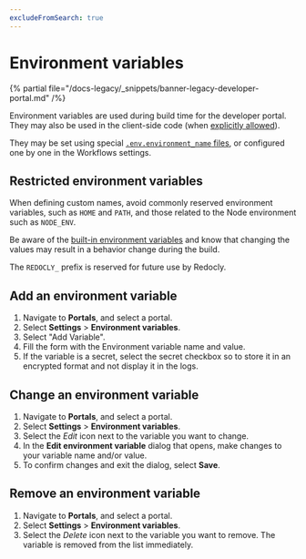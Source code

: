 ```yaml
---
excludeFromSearch: true
---
```


# Environment variables

{% partial file="/docs-legacy/_snippets/banner-legacy-developer-portal.md" /%}

Environment variables are used during build time for the developer portal.
They may also be used in the client-side code (when [explicitly allowed](../configuration/siteconfig/env-variables.md)).

They may be set using special [`.env.environment_name` files](../guides/environment-files.md), or configured one by one in the Workflows settings.

## Restricted environment variables

When defining custom names, avoid commonly reserved environment variables, such as `HOME` and `PATH`, and those related to the Node environment such as `NODE_ENV`.

Be aware of the [built-in environment variables](../guides/environment-variables-built-in.md) and know that changing the values may result in a behavior change during the build.

The `REDOCLY_` prefix is reserved for future use by Redocly.

## Add an environment variable

1. Navigate to **Portals**, and select a portal.
1. Select **Settings** > **Environment variables**.
1. Select "Add Variable".
1. Fill the form with the Environment variable name and value.
1. If the variable is a secret, select the secret checkbox so to store it in an encrypted format and not display it in the logs.

## Change an environment variable

1. Navigate to **Portals**, and select a portal.
2. Select **Settings** > **Environment variables**.
3. Select the _Edit_ icon next to the variable you want to change.
4. In the **Edit environment variable** dialog that opens, make changes to your variable name and/or value.
5. To confirm changes and exit the dialog, select **Save**.

## Remove an environment variable

1. Navigate to **Portals**, and select a portal.
1. Select **Settings** > **Environment variables**.
1. Select the _Delete_ icon next to the variable you want to remove. The variable is removed from the list immediately.
